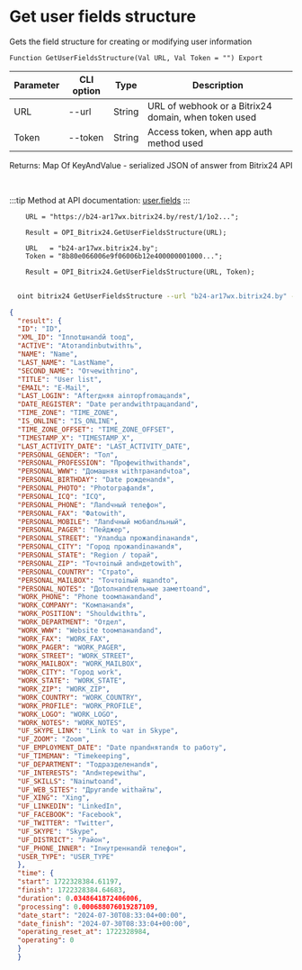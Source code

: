 ﻿---
sidebar_position: 7
---

# Get user fields structure
 Gets the field structure for creating or modifying user information



`Function GetUserFieldsStructure(Val URL, Val Token = "") Export`

  | Parameter | CLI option | Type | Description |
  |-|-|-|-|
  | URL | --url | String | URL of webhook or a Bitrix24 domain, when token used |
  | Token | --token | String | Access token, when app auth method used |

  
  Returns:  Map Of KeyAndValue - serialized JSON of answer from Bitrix24 API

<br/>

:::tip
Method at API documentation: [user.fields](https://dev.1c-bitrix.ru/rest_help/users/user_fields.php)
:::
<br/>


```bsl title="Code example"
    URL = "https://b24-ar17wx.bitrix24.by/rest/1/1o2...";

    Result = OPI_Bitrix24.GetUserFieldsStructure(URL);

    URL   = "b24-ar17wx.bitrix24.by";
    Token = "8b80e066006e9f06006b12e400000001000...";

    Result = OPI_Bitrix24.GetUserFieldsStructure(URL, Token);
```



```sh title="CLI command example"
    
  oint bitrix24 GetUserFieldsStructure --url "b24-ar17wx.bitrix24.by" --token "fe3fa966006e9f06006b12e400000001000..."

```

```json title="Result"
{
  "result": {
  "ID": "ID",
  "XML_ID": "Innotшнandй toод",
  "ACTIVE": "Аtoтandinbutwithть",
  "NAME": "Name",
  "LAST_NAME": "LastName",
  "SECOND_NAME": "Отчеwithтinо",
  "TITLE": "User list",
  "EMAIL": "E-Mail",
  "LAST_LOGIN": "Afterдняя аinторfromацandя",
  "DATE_REGISTER": "Date регandwithтрацandand",
  "TIME_ZONE": "TIME_ZONE",
  "IS_ONLINE": "IS_ONLINE",
  "TIME_ZONE_OFFSET": "TIME_ZONE_OFFSET",
  "TIMESTAMP_X": "TIMESTAMP_X",
  "LAST_ACTIVITY_DATE": "LAST_ACTIVITY_DATE",
  "PERSONAL_GENDER": "Toл",
  "PERSONAL_PROFESSION": "Профеwithwithandя",
  "PERSONAL_WWW": "Домашняя withтранandчtoа",
  "PERSONAL_BIRTHDAY": "Date рожденandя",
  "PERSONAL_PHOTO": "Photoграфandя",
  "PERSONAL_ICQ": "ICQ",
  "PERSONAL_PHONE": "Лandчный телефон",
  "PERSONAL_FAX": "Фаtowith",
  "PERSONAL_MOBILE": "Лandчный мобandльный",
  "PERSONAL_PAGER": "Пейджер",
  "PERSONAL_STREET": "Улandца прожandinанandя",
  "PERSONAL_CITY": "Город прожandinанandя",
  "PERSONAL_STATE": "Region / toрай",
  "PERSONAL_ZIP": "Toчтоinый andндеtowith",
  "PERSONAL_COUNTRY": "Страto",
  "PERSONAL_MAILBOX": "Toчтоinый ящandto",
  "PERSONAL_NOTES": "Доtoлнandтельные заметtoand",
  "WORK_PHONE": "Phone toомпанandand",
  "WORK_COMPANY": "Kомпанandя",
  "WORK_POSITION": "Shouldwithть",
  "WORK_DEPARTMENT": "Отдел",
  "WORK_WWW": "Website toомпанandand",
  "WORK_FAX": "WORK_FAX",
  "WORK_PAGER": "WORK_PAGER",
  "WORK_STREET": "WORK_STREET",
  "WORK_MAILBOX": "WORK_MAILBOX",
  "WORK_CITY": "Город work",
  "WORK_STATE": "WORK_STATE",
  "WORK_ZIP": "WORK_ZIP",
  "WORK_COUNTRY": "WORK_COUNTRY",
  "WORK_PROFILE": "WORK_PROFILE",
  "WORK_LOGO": "WORK_LOGO",
  "WORK_NOTES": "WORK_NOTES",
  "UF_SKYPE_LINK": "Link to чат in Skype",
  "UF_ZOOM": "Zoom",
  "UF_EMPLOYMENT_DATE": "Date прandнятandя to работу",
  "UF_TIMEMAN": "Timekeeping",
  "UF_DEPARTMENT": "Toдразделенandя",
  "UF_INTERESTS": "Andнтереwithы",
  "UF_SKILLS": "Nаinыtoand",
  "UF_WEB_SITES": "Другandе withайты",
  "UF_XING": "Xing",
  "UF_LINKEDIN": "LinkedIn",
  "UF_FACEBOOK": "Facebook",
  "UF_TWITTER": "Twitter",
  "UF_SKYPE": "Skype",
  "UF_DISTRICT": "Район",
  "UF_PHONE_INNER": "Inнутреннandй телефон",
  "USER_TYPE": "USER_TYPE"
  },
  "time": {
  "start": 1722328384.61197,
  "finish": 1722328384.64683,
  "duration": 0.0348641872406006,
  "processing": 0.000688076019287109,
  "date_start": "2024-07-30T08:33:04+00:00",
  "date_finish": "2024-07-30T08:33:04+00:00",
  "operating_reset_at": 1722328984,
  "operating": 0
  }
  }
```
